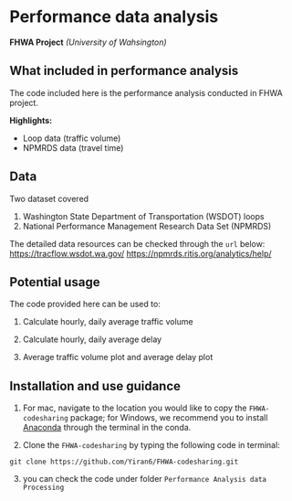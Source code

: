 # Performance data analysis

**FHWA Project** *(University of Wahsington)*

## What included in performance analysis
The code included here is the performance analysis conducted in FHWA project.

**Highlights:**
- Loop data (traffic volume)
- NPMRDS data (travel time)

## Data
Two dataset covered
1. Washington State Department of Transportation (WSDOT) loops
2. National Performance Management Research Data Set (NPMRDS)

The detailed data resources can be checked through the `url` below:
https://tracflow.wsdot.wa.gov/
https://npmrds.ritis.org/analytics/help/

## Potential usage
The code provided here can be used to:

1. Calculate hourly, daily average traffic volume

2. Calculate hourly, daily average delay

3. Average traffic volume plot and average delay plot

## Installation and use guidance
1. For mac, navigate to the location you would like to copy the `FHWA-codesharing` package; for Windows, we recommend you to install [Anaconda](https://www.anaconda.com/download/#macos) through the terminal in the conda.

2. Clone the `FHWA-codesharing` by typing the following code in terminal:

~~~
git clone https://github.com/Yiran6/FHWA-codesharing.git
~~~

3. you can check the code under folder `Performance Analysis data Processing`
